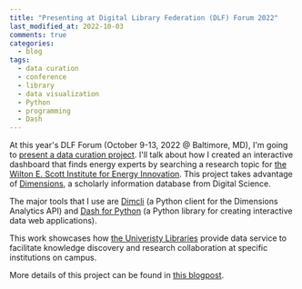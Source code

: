 ```yaml
---
title: "Presenting at Digital Library Federation (DLF) Forum 2022"
last_modified_at: 2022-10-03
comments: true
categories:
  - blog
tags:
  - data curation
  - conference
  - library
  - data visualization
  - Python
  - programming
  - Dash
---
```


At this year's DLF Forum (October 9-13, 2022 @ Baltimore, MD), I'm going to [present a data curation project](https://sched.co/15r3l). I'll talk about how I created an interactive dashboard that finds energy experts by searching a research topic for [the Wilton E. Scott Institute for Energy Innovation](https://www.cmu.edu/energy/). This project takes advantage of [Dimensions](https://www.dimensions.ai/), a scholarly information database from Digital Science.

The major tools that I use are [Dimcli](https://digital-science.github.io/dimcli/getting-started.html) (a Python client for the Dimensions Analytics API) and [Dash for Python](https://dash.plotly.com/installation) (a Python library for creating interactive data web applications).

This work showcases how [the Univeristy Libraries](https://www.library.cmu.edu/) provide data service to facilitate knowledge discovery and research collaboration at specific institutions on campus.

More details of this project can be found in [this blogpost](https://www.library.cmu.edu/about/news/2022-03/energy-social-science-data-curation-1).
